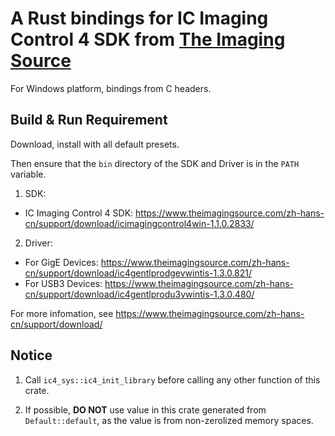 # A Rust bindings for **IC Imaging Control 4 SDK** from [The Imaging Source](https://www.theimagingsource.com/)
For Windows platform, bindings from C headers.

## Build & Run Requirement
Download, install with all default presets.

Then ensure that the `bin` directory of the SDK and Driver is in the `PATH` variable.

1. SDK:

- IC Imaging Control 4 SDK: https://www.theimagingsource.com/zh-hans-cn/support/download/icimagingcontrol4win-1.1.0.2833/

2. Driver:

- For GigE Devices: https://www.theimagingsource.com/zh-hans-cn/support/download/ic4gentlprodgevwintis-1.3.0.821/
- For USB3 Devices: https://www.theimagingsource.com/zh-hans-cn/support/download/ic4gentlprodu3vwintis-1.3.0.480/

For more infomation, see https://www.theimagingsource.com/zh-hans-cn/support/download/

## Notice
1. Call `ic4_sys::ic4_init_library` before calling any other function of this crate.

2. If possible, **DO NOT** use value in this crate generated from `Default::default`, as the value is from non-zerolized memory spaces.
